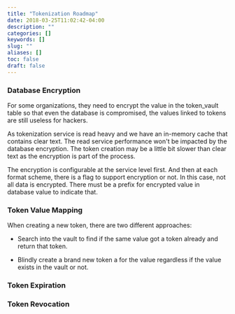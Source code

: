 ```yaml
---
title: "Tokenization Roadmap"
date: 2018-03-25T11:02:42-04:00
description: ""
categories: []
keywords: []
slug: ""
aliases: []
toc: false
draft: false
---
```


### Database Encryption

For some organizations, they need to encrypt the value in the token_vault table so that even the database is compromised, the values linked to tokens are still useless for hackers. 

As tokenization service is read heavy and we have an in-memory cache that contains clear text. The read service performance won't be impacted by the database encryption.  The token creation may be a little bit slower than clear text as the encryption is part of the process. 

The encryption is configurable at the service level first. And then at each format scheme, there is a flag to support encryption or not. In this case, not all data is encrypted. There must be a prefix for encrypted value in database value to indicate that. 

### Token Value Mapping

When creating a new token, there are two different approaches: 

* Search into the vault to find if the same value got a token already and return that token. 

* Blindly create a brand new token a for the value regardless if the value exists in the vault or not. 




### Token Expiration



### Token Revocation



